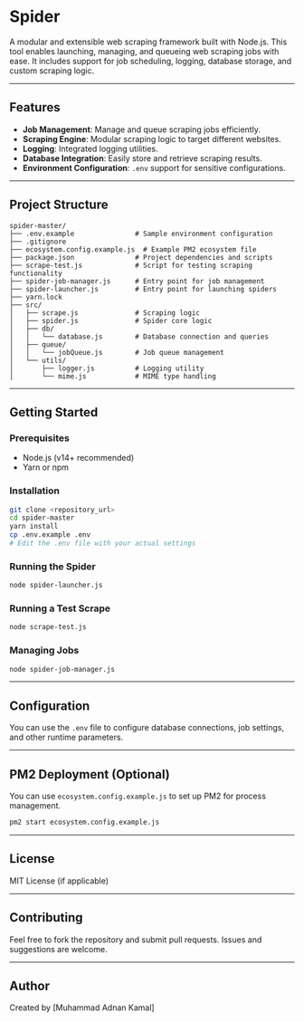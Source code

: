 # Spider

A modular and extensible web scraping framework built with Node.js. This tool enables launching, managing, and queueing web scraping jobs with ease. It includes support for job scheduling, logging, database storage, and custom scraping logic.

---

## Features

* **Job Management**: Manage and queue scraping jobs efficiently.
* **Scraping Engine**: Modular scraping logic to target different websites.
* **Logging**: Integrated logging utilities.
* **Database Integration**: Easily store and retrieve scraping results.
* **Environment Configuration**: `.env` support for sensitive configurations.

---

## Project Structure

```
spider-master/
├── .env.example               # Sample environment configuration
├── .gitignore
├── ecosystem.config.example.js  # Example PM2 ecosystem file
├── package.json               # Project dependencies and scripts
├── scrape-test.js             # Script for testing scraping functionality
├── spider-job-manager.js      # Entry point for job management
├── spider-launcher.js         # Entry point for launching spiders
├── yarn.lock
├── src/
│   ├── scrape.js              # Scraping logic
│   ├── spider.js              # Spider core logic
│   ├── db/
│   │   └── database.js        # Database connection and queries
│   ├── queue/
│   │   └── jobQueue.js        # Job queue management
│   └── utils/
│       ├── logger.js          # Logging utility
│       └── mime.js            # MIME type handling
```

---

## Getting Started

### Prerequisites

* Node.js (v14+ recommended)
* Yarn or npm

### Installation

```bash
git clone <repository_url>
cd spider-master
yarn install
cp .env.example .env
# Edit the .env file with your actual settings
```

### Running the Spider

```bash
node spider-launcher.js
```

### Running a Test Scrape

```bash
node scrape-test.js
```

### Managing Jobs

```bash
node spider-job-manager.js
```

---

## Configuration

You can use the `.env` file to configure database connections, job settings, and other runtime parameters.

---

## PM2 Deployment (Optional)

You can use `ecosystem.config.example.js` to set up PM2 for process management.

```bash
pm2 start ecosystem.config.example.js
```

---

## License

MIT License (if applicable)

---

## Contributing

Feel free to fork the repository and submit pull requests. Issues and suggestions are welcome.

---

## Author

Created by \[Muhammad Adnan Kamal]
